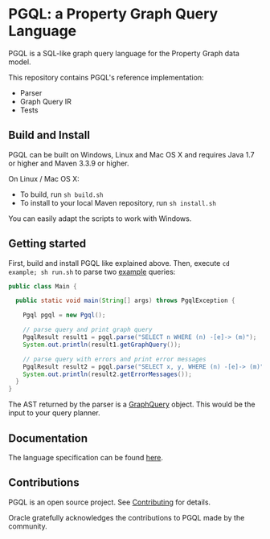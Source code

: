 # PGQL: a Property Graph Query Language

PGQL is a SQL-like graph query language for the Property Graph data model.

This repository contains PGQL's reference implementation:

 - Parser
 - Graph Query IR
 - Tests

## Build and Install

PGQL can be built on Windows, Linux and Mac OS X and requires Java 1.7 or higher and Maven 3.3.9 or higher.

On Linux / Mac OS X:

 - To build, run `sh build.sh`
 - To install to your local Maven repository, run `sh install.sh`

You can easily adapt the scripts to work with Windows.

## Getting started

First, build and install PGQL like explained above. Then, execute `cd example; sh run.sh` to parse two [example](example/src/main/java/oracle/pgql/lang/example/Main.java) queries:

```java
public class Main {

  public static void main(String[] args) throws PgqlException {

    Pgql pgql = new Pgql();

    // parse query and print graph query
    PgqlResult result1 = pgql.parse("SELECT n WHERE (n) -[e]-> (m)");
    System.out.println(result1.getGraphQuery());

    // parse query with errors and print error messages
    PgqlResult result2 = pgql.parse("SELECT x, y, WHERE (n) -[e]-> (m)");
    System.out.println(result2.getErrorMessages());
  }
}
```

The AST returned by the parser is a [GraphQuery](graph-query-ir/src/main/java/oracle/pgql/lang/ir/GraphQuery.java) object. This would be the input to your query planner.

## Documentation

The language specification can be found [here](https://docs.oracle.com/cd/E56133_01/1.2.0/PGQL_Specification.pdf).

## Contributions

PGQL is an open source project. See [Contributing](CONTRIBUTING.md) for details.

Oracle gratefully acknowledges the contributions to PGQL made by the community.

